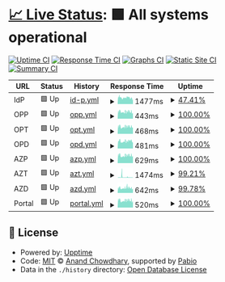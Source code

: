 # [📈 Live Status](https://zateckar.github.io/status): <!--live status--> **🟩 All systems operational**

[![Uptime CI](https://github.com/zateckar/status/workflows/Uptime%20CI/badge.svg)](https://github.com/zateckar/status/actions?query=workflow%3A%22Uptime+CI%22)
[![Response Time CI](https://github.com/zateckar/status/workflows/Response%20Time%20CI/badge.svg)](https://github.com/zateckar/status/actions?query=workflow%3A%22Response+Time+CI%22)
[![Graphs CI](https://github.com/zateckar/status/workflows/Graphs%20CI/badge.svg)](https://github.com/zateckar/status/actions?query=workflow%3A%22Graphs+CI%22)
[![Static Site CI](https://github.com/zateckar/status/workflows/Static%20Site%20CI/badge.svg)](https://github.com/zateckar/status/actions?query=workflow%3A%22Static+Site+CI%22)
[![Summary CI](https://github.com/zateckar/status/workflows/Summary%20CI/badge.svg)](https://github.com/zateckar/status/actions?query=workflow%3A%22Summary+CI%22)

<!--start: status pages-->
<!-- This summary is generated by Upptime (https://github.com/upptime/upptime) -->
<!-- Do not edit this manually, your changes will be overwritten -->
<!-- prettier-ignore -->
| URL | Status | History | Response Time | Uptime |
| --- | ------ | ------- | ------------- | ------ |
| <img alt="" src="https://cdn0.iconfinder.com/data/icons/digital-identity-user/100/server_storage_identity_digital_user_electronic_document-64.png" height="13"> IdP | 🟩 Up | [id-p.yml](https://github.com/zateckar/status/commits/HEAD/history/id-p.yml) | <details><summary><img alt="Response time graph" src="./graphs/id-p/response-time-week.png" height="20"> 1477ms</summary><br><a href="https://zateckar.github.io/status/history/id-p"><img alt="Response time 1484" src="https://img.shields.io/endpoint?url=https%3A%2F%2Fraw.githubusercontent.com%2Fzateckar%2Fstatus%2FHEAD%2Fapi%2Fid-p%2Fresponse-time.json"></a><br><a href="https://zateckar.github.io/status/history/id-p"><img alt="24-hour response time 1684" src="https://img.shields.io/endpoint?url=https%3A%2F%2Fraw.githubusercontent.com%2Fzateckar%2Fstatus%2FHEAD%2Fapi%2Fid-p%2Fresponse-time-day.json"></a><br><a href="https://zateckar.github.io/status/history/id-p"><img alt="7-day response time 1477" src="https://img.shields.io/endpoint?url=https%3A%2F%2Fraw.githubusercontent.com%2Fzateckar%2Fstatus%2FHEAD%2Fapi%2Fid-p%2Fresponse-time-week.json"></a><br><a href="https://zateckar.github.io/status/history/id-p"><img alt="30-day response time 1539" src="https://img.shields.io/endpoint?url=https%3A%2F%2Fraw.githubusercontent.com%2Fzateckar%2Fstatus%2FHEAD%2Fapi%2Fid-p%2Fresponse-time-month.json"></a><br><a href="https://zateckar.github.io/status/history/id-p"><img alt="1-year response time 1484" src="https://img.shields.io/endpoint?url=https%3A%2F%2Fraw.githubusercontent.com%2Fzateckar%2Fstatus%2FHEAD%2Fapi%2Fid-p%2Fresponse-time-year.json"></a></details> | <details><summary><a href="https://zateckar.github.io/status/history/id-p">47.41%</a></summary><a href="https://zateckar.github.io/status/history/id-p"><img alt="All-time uptime 98.03%" src="https://img.shields.io/endpoint?url=https%3A%2F%2Fraw.githubusercontent.com%2Fzateckar%2Fstatus%2FHEAD%2Fapi%2Fid-p%2Fuptime.json"></a><br><a href="https://zateckar.github.io/status/history/id-p"><img alt="24-hour uptime 0.00%" src="https://img.shields.io/endpoint?url=https%3A%2F%2Fraw.githubusercontent.com%2Fzateckar%2Fstatus%2FHEAD%2Fapi%2Fid-p%2Fuptime-day.json"></a><br><a href="https://zateckar.github.io/status/history/id-p"><img alt="7-day uptime 47.41%" src="https://img.shields.io/endpoint?url=https%3A%2F%2Fraw.githubusercontent.com%2Fzateckar%2Fstatus%2FHEAD%2Fapi%2Fid-p%2Fuptime-week.json"></a><br><a href="https://zateckar.github.io/status/history/id-p"><img alt="30-day uptime 85.14%" src="https://img.shields.io/endpoint?url=https%3A%2F%2Fraw.githubusercontent.com%2Fzateckar%2Fstatus%2FHEAD%2Fapi%2Fid-p%2Fuptime-month.json"></a><br><a href="https://zateckar.github.io/status/history/id-p"><img alt="1-year uptime 98.03%" src="https://img.shields.io/endpoint?url=https%3A%2F%2Fraw.githubusercontent.com%2Fzateckar%2Fstatus%2FHEAD%2Fapi%2Fid-p%2Fuptime-year.json"></a></details>
| <img alt="" src="https://img.icons8.com/?size=100&id=SBEjRDmczSCC&format=png&color=000000" height="13"> OPP | 🟩 Up | [opp.yml](https://github.com/zateckar/status/commits/HEAD/history/opp.yml) | <details><summary><img alt="Response time graph" src="./graphs/opp/response-time-week.png" height="20"> 443ms</summary><br><a href="https://zateckar.github.io/status/history/opp"><img alt="Response time 451" src="https://img.shields.io/endpoint?url=https%3A%2F%2Fraw.githubusercontent.com%2Fzateckar%2Fstatus%2FHEAD%2Fapi%2Fopp%2Fresponse-time.json"></a><br><a href="https://zateckar.github.io/status/history/opp"><img alt="24-hour response time 469" src="https://img.shields.io/endpoint?url=https%3A%2F%2Fraw.githubusercontent.com%2Fzateckar%2Fstatus%2FHEAD%2Fapi%2Fopp%2Fresponse-time-day.json"></a><br><a href="https://zateckar.github.io/status/history/opp"><img alt="7-day response time 443" src="https://img.shields.io/endpoint?url=https%3A%2F%2Fraw.githubusercontent.com%2Fzateckar%2Fstatus%2FHEAD%2Fapi%2Fopp%2Fresponse-time-week.json"></a><br><a href="https://zateckar.github.io/status/history/opp"><img alt="30-day response time 456" src="https://img.shields.io/endpoint?url=https%3A%2F%2Fraw.githubusercontent.com%2Fzateckar%2Fstatus%2FHEAD%2Fapi%2Fopp%2Fresponse-time-month.json"></a><br><a href="https://zateckar.github.io/status/history/opp"><img alt="1-year response time 451" src="https://img.shields.io/endpoint?url=https%3A%2F%2Fraw.githubusercontent.com%2Fzateckar%2Fstatus%2FHEAD%2Fapi%2Fopp%2Fresponse-time-year.json"></a></details> | <details><summary><a href="https://zateckar.github.io/status/history/opp">100.00%</a></summary><a href="https://zateckar.github.io/status/history/opp"><img alt="All-time uptime 100.00%" src="https://img.shields.io/endpoint?url=https%3A%2F%2Fraw.githubusercontent.com%2Fzateckar%2Fstatus%2FHEAD%2Fapi%2Fopp%2Fuptime.json"></a><br><a href="https://zateckar.github.io/status/history/opp"><img alt="24-hour uptime 100.00%" src="https://img.shields.io/endpoint?url=https%3A%2F%2Fraw.githubusercontent.com%2Fzateckar%2Fstatus%2FHEAD%2Fapi%2Fopp%2Fuptime-day.json"></a><br><a href="https://zateckar.github.io/status/history/opp"><img alt="7-day uptime 100.00%" src="https://img.shields.io/endpoint?url=https%3A%2F%2Fraw.githubusercontent.com%2Fzateckar%2Fstatus%2FHEAD%2Fapi%2Fopp%2Fuptime-week.json"></a><br><a href="https://zateckar.github.io/status/history/opp"><img alt="30-day uptime 100.00%" src="https://img.shields.io/endpoint?url=https%3A%2F%2Fraw.githubusercontent.com%2Fzateckar%2Fstatus%2FHEAD%2Fapi%2Fopp%2Fuptime-month.json"></a><br><a href="https://zateckar.github.io/status/history/opp"><img alt="1-year uptime 100.00%" src="https://img.shields.io/endpoint?url=https%3A%2F%2Fraw.githubusercontent.com%2Fzateckar%2Fstatus%2FHEAD%2Fapi%2Fopp%2Fuptime-year.json"></a></details>
| <img alt="" src="https://icons.duckduckgo.com/ip3/null.ico" height="13"> OPT | 🟩 Up | [opt.yml](https://github.com/zateckar/status/commits/HEAD/history/opt.yml) | <details><summary><img alt="Response time graph" src="./graphs/opt/response-time-week.png" height="20"> 468ms</summary><br><a href="https://zateckar.github.io/status/history/opt"><img alt="Response time 497" src="https://img.shields.io/endpoint?url=https%3A%2F%2Fraw.githubusercontent.com%2Fzateckar%2Fstatus%2FHEAD%2Fapi%2Fopt%2Fresponse-time.json"></a><br><a href="https://zateckar.github.io/status/history/opt"><img alt="24-hour response time 510" src="https://img.shields.io/endpoint?url=https%3A%2F%2Fraw.githubusercontent.com%2Fzateckar%2Fstatus%2FHEAD%2Fapi%2Fopt%2Fresponse-time-day.json"></a><br><a href="https://zateckar.github.io/status/history/opt"><img alt="7-day response time 468" src="https://img.shields.io/endpoint?url=https%3A%2F%2Fraw.githubusercontent.com%2Fzateckar%2Fstatus%2FHEAD%2Fapi%2Fopt%2Fresponse-time-week.json"></a><br><a href="https://zateckar.github.io/status/history/opt"><img alt="30-day response time 477" src="https://img.shields.io/endpoint?url=https%3A%2F%2Fraw.githubusercontent.com%2Fzateckar%2Fstatus%2FHEAD%2Fapi%2Fopt%2Fresponse-time-month.json"></a><br><a href="https://zateckar.github.io/status/history/opt"><img alt="1-year response time 497" src="https://img.shields.io/endpoint?url=https%3A%2F%2Fraw.githubusercontent.com%2Fzateckar%2Fstatus%2FHEAD%2Fapi%2Fopt%2Fresponse-time-year.json"></a></details> | <details><summary><a href="https://zateckar.github.io/status/history/opt">100.00%</a></summary><a href="https://zateckar.github.io/status/history/opt"><img alt="All-time uptime 99.38%" src="https://img.shields.io/endpoint?url=https%3A%2F%2Fraw.githubusercontent.com%2Fzateckar%2Fstatus%2FHEAD%2Fapi%2Fopt%2Fuptime.json"></a><br><a href="https://zateckar.github.io/status/history/opt"><img alt="24-hour uptime 100.00%" src="https://img.shields.io/endpoint?url=https%3A%2F%2Fraw.githubusercontent.com%2Fzateckar%2Fstatus%2FHEAD%2Fapi%2Fopt%2Fuptime-day.json"></a><br><a href="https://zateckar.github.io/status/history/opt"><img alt="7-day uptime 100.00%" src="https://img.shields.io/endpoint?url=https%3A%2F%2Fraw.githubusercontent.com%2Fzateckar%2Fstatus%2FHEAD%2Fapi%2Fopt%2Fuptime-week.json"></a><br><a href="https://zateckar.github.io/status/history/opt"><img alt="30-day uptime 100.00%" src="https://img.shields.io/endpoint?url=https%3A%2F%2Fraw.githubusercontent.com%2Fzateckar%2Fstatus%2FHEAD%2Fapi%2Fopt%2Fuptime-month.json"></a><br><a href="https://zateckar.github.io/status/history/opt"><img alt="1-year uptime 99.38%" src="https://img.shields.io/endpoint?url=https%3A%2F%2Fraw.githubusercontent.com%2Fzateckar%2Fstatus%2FHEAD%2Fapi%2Fopt%2Fuptime-year.json"></a></details>
| <img alt="" src="https://icons.duckduckgo.com/ip3/null.ico" height="13"> OPD | 🟩 Up | [opd.yml](https://github.com/zateckar/status/commits/HEAD/history/opd.yml) | <details><summary><img alt="Response time graph" src="./graphs/opd/response-time-week.png" height="20"> 481ms</summary><br><a href="https://zateckar.github.io/status/history/opd"><img alt="Response time 519" src="https://img.shields.io/endpoint?url=https%3A%2F%2Fraw.githubusercontent.com%2Fzateckar%2Fstatus%2FHEAD%2Fapi%2Fopd%2Fresponse-time.json"></a><br><a href="https://zateckar.github.io/status/history/opd"><img alt="24-hour response time 523" src="https://img.shields.io/endpoint?url=https%3A%2F%2Fraw.githubusercontent.com%2Fzateckar%2Fstatus%2FHEAD%2Fapi%2Fopd%2Fresponse-time-day.json"></a><br><a href="https://zateckar.github.io/status/history/opd"><img alt="7-day response time 481" src="https://img.shields.io/endpoint?url=https%3A%2F%2Fraw.githubusercontent.com%2Fzateckar%2Fstatus%2FHEAD%2Fapi%2Fopd%2Fresponse-time-week.json"></a><br><a href="https://zateckar.github.io/status/history/opd"><img alt="30-day response time 482" src="https://img.shields.io/endpoint?url=https%3A%2F%2Fraw.githubusercontent.com%2Fzateckar%2Fstatus%2FHEAD%2Fapi%2Fopd%2Fresponse-time-month.json"></a><br><a href="https://zateckar.github.io/status/history/opd"><img alt="1-year response time 519" src="https://img.shields.io/endpoint?url=https%3A%2F%2Fraw.githubusercontent.com%2Fzateckar%2Fstatus%2FHEAD%2Fapi%2Fopd%2Fresponse-time-year.json"></a></details> | <details><summary><a href="https://zateckar.github.io/status/history/opd">100.00%</a></summary><a href="https://zateckar.github.io/status/history/opd"><img alt="All-time uptime 99.82%" src="https://img.shields.io/endpoint?url=https%3A%2F%2Fraw.githubusercontent.com%2Fzateckar%2Fstatus%2FHEAD%2Fapi%2Fopd%2Fuptime.json"></a><br><a href="https://zateckar.github.io/status/history/opd"><img alt="24-hour uptime 100.00%" src="https://img.shields.io/endpoint?url=https%3A%2F%2Fraw.githubusercontent.com%2Fzateckar%2Fstatus%2FHEAD%2Fapi%2Fopd%2Fuptime-day.json"></a><br><a href="https://zateckar.github.io/status/history/opd"><img alt="7-day uptime 100.00%" src="https://img.shields.io/endpoint?url=https%3A%2F%2Fraw.githubusercontent.com%2Fzateckar%2Fstatus%2FHEAD%2Fapi%2Fopd%2Fuptime-week.json"></a><br><a href="https://zateckar.github.io/status/history/opd"><img alt="30-day uptime 100.00%" src="https://img.shields.io/endpoint?url=https%3A%2F%2Fraw.githubusercontent.com%2Fzateckar%2Fstatus%2FHEAD%2Fapi%2Fopd%2Fuptime-month.json"></a><br><a href="https://zateckar.github.io/status/history/opd"><img alt="1-year uptime 99.82%" src="https://img.shields.io/endpoint?url=https%3A%2F%2Fraw.githubusercontent.com%2Fzateckar%2Fstatus%2FHEAD%2Fapi%2Fopd%2Fuptime-year.json"></a></details>
| <img alt="" src="https://img.icons8.com/?size=100&id=SBEjRDmczSCC&format=png&color=000000" height="13"> AZP | 🟩 Up | [azp.yml](https://github.com/zateckar/status/commits/HEAD/history/azp.yml) | <details><summary><img alt="Response time graph" src="./graphs/azp/response-time-week.png" height="20"> 629ms</summary><br><a href="https://zateckar.github.io/status/history/azp"><img alt="Response time 656" src="https://img.shields.io/endpoint?url=https%3A%2F%2Fraw.githubusercontent.com%2Fzateckar%2Fstatus%2FHEAD%2Fapi%2Fazp%2Fresponse-time.json"></a><br><a href="https://zateckar.github.io/status/history/azp"><img alt="24-hour response time 643" src="https://img.shields.io/endpoint?url=https%3A%2F%2Fraw.githubusercontent.com%2Fzateckar%2Fstatus%2FHEAD%2Fapi%2Fazp%2Fresponse-time-day.json"></a><br><a href="https://zateckar.github.io/status/history/azp"><img alt="7-day response time 629" src="https://img.shields.io/endpoint?url=https%3A%2F%2Fraw.githubusercontent.com%2Fzateckar%2Fstatus%2FHEAD%2Fapi%2Fazp%2Fresponse-time-week.json"></a><br><a href="https://zateckar.github.io/status/history/azp"><img alt="30-day response time 656" src="https://img.shields.io/endpoint?url=https%3A%2F%2Fraw.githubusercontent.com%2Fzateckar%2Fstatus%2FHEAD%2Fapi%2Fazp%2Fresponse-time-month.json"></a><br><a href="https://zateckar.github.io/status/history/azp"><img alt="1-year response time 656" src="https://img.shields.io/endpoint?url=https%3A%2F%2Fraw.githubusercontent.com%2Fzateckar%2Fstatus%2FHEAD%2Fapi%2Fazp%2Fresponse-time-year.json"></a></details> | <details><summary><a href="https://zateckar.github.io/status/history/azp">100.00%</a></summary><a href="https://zateckar.github.io/status/history/azp"><img alt="All-time uptime 100.00%" src="https://img.shields.io/endpoint?url=https%3A%2F%2Fraw.githubusercontent.com%2Fzateckar%2Fstatus%2FHEAD%2Fapi%2Fazp%2Fuptime.json"></a><br><a href="https://zateckar.github.io/status/history/azp"><img alt="24-hour uptime 100.00%" src="https://img.shields.io/endpoint?url=https%3A%2F%2Fraw.githubusercontent.com%2Fzateckar%2Fstatus%2FHEAD%2Fapi%2Fazp%2Fuptime-day.json"></a><br><a href="https://zateckar.github.io/status/history/azp"><img alt="7-day uptime 100.00%" src="https://img.shields.io/endpoint?url=https%3A%2F%2Fraw.githubusercontent.com%2Fzateckar%2Fstatus%2FHEAD%2Fapi%2Fazp%2Fuptime-week.json"></a><br><a href="https://zateckar.github.io/status/history/azp"><img alt="30-day uptime 100.00%" src="https://img.shields.io/endpoint?url=https%3A%2F%2Fraw.githubusercontent.com%2Fzateckar%2Fstatus%2FHEAD%2Fapi%2Fazp%2Fuptime-month.json"></a><br><a href="https://zateckar.github.io/status/history/azp"><img alt="1-year uptime 100.00%" src="https://img.shields.io/endpoint?url=https%3A%2F%2Fraw.githubusercontent.com%2Fzateckar%2Fstatus%2FHEAD%2Fapi%2Fazp%2Fuptime-year.json"></a></details>
| <img alt="" src="https://icons.duckduckgo.com/ip3/null.ico" height="13"> AZT | 🟩 Up | [azt.yml](https://github.com/zateckar/status/commits/HEAD/history/azt.yml) | <details><summary><img alt="Response time graph" src="./graphs/azt/response-time-week.png" height="20"> 1474ms</summary><br><a href="https://zateckar.github.io/status/history/azt"><img alt="Response time 835" src="https://img.shields.io/endpoint?url=https%3A%2F%2Fraw.githubusercontent.com%2Fzateckar%2Fstatus%2FHEAD%2Fapi%2Fazt%2Fresponse-time.json"></a><br><a href="https://zateckar.github.io/status/history/azt"><img alt="24-hour response time 640" src="https://img.shields.io/endpoint?url=https%3A%2F%2Fraw.githubusercontent.com%2Fzateckar%2Fstatus%2FHEAD%2Fapi%2Fazt%2Fresponse-time-day.json"></a><br><a href="https://zateckar.github.io/status/history/azt"><img alt="7-day response time 1474" src="https://img.shields.io/endpoint?url=https%3A%2F%2Fraw.githubusercontent.com%2Fzateckar%2Fstatus%2FHEAD%2Fapi%2Fazt%2Fresponse-time-week.json"></a><br><a href="https://zateckar.github.io/status/history/azt"><img alt="30-day response time 1366" src="https://img.shields.io/endpoint?url=https%3A%2F%2Fraw.githubusercontent.com%2Fzateckar%2Fstatus%2FHEAD%2Fapi%2Fazt%2Fresponse-time-month.json"></a><br><a href="https://zateckar.github.io/status/history/azt"><img alt="1-year response time 835" src="https://img.shields.io/endpoint?url=https%3A%2F%2Fraw.githubusercontent.com%2Fzateckar%2Fstatus%2FHEAD%2Fapi%2Fazt%2Fresponse-time-year.json"></a></details> | <details><summary><a href="https://zateckar.github.io/status/history/azt">99.21%</a></summary><a href="https://zateckar.github.io/status/history/azt"><img alt="All-time uptime 99.83%" src="https://img.shields.io/endpoint?url=https%3A%2F%2Fraw.githubusercontent.com%2Fzateckar%2Fstatus%2FHEAD%2Fapi%2Fazt%2Fuptime.json"></a><br><a href="https://zateckar.github.io/status/history/azt"><img alt="24-hour uptime 100.00%" src="https://img.shields.io/endpoint?url=https%3A%2F%2Fraw.githubusercontent.com%2Fzateckar%2Fstatus%2FHEAD%2Fapi%2Fazt%2Fuptime-day.json"></a><br><a href="https://zateckar.github.io/status/history/azt"><img alt="7-day uptime 99.21%" src="https://img.shields.io/endpoint?url=https%3A%2F%2Fraw.githubusercontent.com%2Fzateckar%2Fstatus%2FHEAD%2Fapi%2Fazt%2Fuptime-week.json"></a><br><a href="https://zateckar.github.io/status/history/azt"><img alt="30-day uptime 99.77%" src="https://img.shields.io/endpoint?url=https%3A%2F%2Fraw.githubusercontent.com%2Fzateckar%2Fstatus%2FHEAD%2Fapi%2Fazt%2Fuptime-month.json"></a><br><a href="https://zateckar.github.io/status/history/azt"><img alt="1-year uptime 99.83%" src="https://img.shields.io/endpoint?url=https%3A%2F%2Fraw.githubusercontent.com%2Fzateckar%2Fstatus%2FHEAD%2Fapi%2Fazt%2Fuptime-year.json"></a></details>
| <img alt="" src="https://icons.duckduckgo.com/ip3/null.ico" height="13"> AZD | 🟩 Up | [azd.yml](https://github.com/zateckar/status/commits/HEAD/history/azd.yml) | <details><summary><img alt="Response time graph" src="./graphs/azd/response-time-week.png" height="20"> 642ms</summary><br><a href="https://zateckar.github.io/status/history/azd"><img alt="Response time 650" src="https://img.shields.io/endpoint?url=https%3A%2F%2Fraw.githubusercontent.com%2Fzateckar%2Fstatus%2FHEAD%2Fapi%2Fazd%2Fresponse-time.json"></a><br><a href="https://zateckar.github.io/status/history/azd"><img alt="24-hour response time 648" src="https://img.shields.io/endpoint?url=https%3A%2F%2Fraw.githubusercontent.com%2Fzateckar%2Fstatus%2FHEAD%2Fapi%2Fazd%2Fresponse-time-day.json"></a><br><a href="https://zateckar.github.io/status/history/azd"><img alt="7-day response time 642" src="https://img.shields.io/endpoint?url=https%3A%2F%2Fraw.githubusercontent.com%2Fzateckar%2Fstatus%2FHEAD%2Fapi%2Fazd%2Fresponse-time-week.json"></a><br><a href="https://zateckar.github.io/status/history/azd"><img alt="30-day response time 649" src="https://img.shields.io/endpoint?url=https%3A%2F%2Fraw.githubusercontent.com%2Fzateckar%2Fstatus%2FHEAD%2Fapi%2Fazd%2Fresponse-time-month.json"></a><br><a href="https://zateckar.github.io/status/history/azd"><img alt="1-year response time 650" src="https://img.shields.io/endpoint?url=https%3A%2F%2Fraw.githubusercontent.com%2Fzateckar%2Fstatus%2FHEAD%2Fapi%2Fazd%2Fresponse-time-year.json"></a></details> | <details><summary><a href="https://zateckar.github.io/status/history/azd">99.78%</a></summary><a href="https://zateckar.github.io/status/history/azd"><img alt="All-time uptime 99.95%" src="https://img.shields.io/endpoint?url=https%3A%2F%2Fraw.githubusercontent.com%2Fzateckar%2Fstatus%2FHEAD%2Fapi%2Fazd%2Fuptime.json"></a><br><a href="https://zateckar.github.io/status/history/azd"><img alt="24-hour uptime 100.00%" src="https://img.shields.io/endpoint?url=https%3A%2F%2Fraw.githubusercontent.com%2Fzateckar%2Fstatus%2FHEAD%2Fapi%2Fazd%2Fuptime-day.json"></a><br><a href="https://zateckar.github.io/status/history/azd"><img alt="7-day uptime 99.78%" src="https://img.shields.io/endpoint?url=https%3A%2F%2Fraw.githubusercontent.com%2Fzateckar%2Fstatus%2FHEAD%2Fapi%2Fazd%2Fuptime-week.json"></a><br><a href="https://zateckar.github.io/status/history/azd"><img alt="30-day uptime 99.95%" src="https://img.shields.io/endpoint?url=https%3A%2F%2Fraw.githubusercontent.com%2Fzateckar%2Fstatus%2FHEAD%2Fapi%2Fazd%2Fuptime-month.json"></a><br><a href="https://zateckar.github.io/status/history/azd"><img alt="1-year uptime 99.95%" src="https://img.shields.io/endpoint?url=https%3A%2F%2Fraw.githubusercontent.com%2Fzateckar%2Fstatus%2FHEAD%2Fapi%2Fazd%2Fuptime-year.json"></a></details>
| <img alt="" src="https://cdn2.iconfinder.com/data/icons/web-development-172/66/32_browser_web_browser_search_engine_internet_browser_internet_service_provider_portal-128.png" height="13"> Portal | 🟩 Up | [portal.yml](https://github.com/zateckar/status/commits/HEAD/history/portal.yml) | <details><summary><img alt="Response time graph" src="./graphs/portal/response-time-week.png" height="20"> 520ms</summary><br><a href="https://zateckar.github.io/status/history/portal"><img alt="Response time 564" src="https://img.shields.io/endpoint?url=https%3A%2F%2Fraw.githubusercontent.com%2Fzateckar%2Fstatus%2FHEAD%2Fapi%2Fportal%2Fresponse-time.json"></a><br><a href="https://zateckar.github.io/status/history/portal"><img alt="24-hour response time 555" src="https://img.shields.io/endpoint?url=https%3A%2F%2Fraw.githubusercontent.com%2Fzateckar%2Fstatus%2FHEAD%2Fapi%2Fportal%2Fresponse-time-day.json"></a><br><a href="https://zateckar.github.io/status/history/portal"><img alt="7-day response time 520" src="https://img.shields.io/endpoint?url=https%3A%2F%2Fraw.githubusercontent.com%2Fzateckar%2Fstatus%2FHEAD%2Fapi%2Fportal%2Fresponse-time-week.json"></a><br><a href="https://zateckar.github.io/status/history/portal"><img alt="30-day response time 543" src="https://img.shields.io/endpoint?url=https%3A%2F%2Fraw.githubusercontent.com%2Fzateckar%2Fstatus%2FHEAD%2Fapi%2Fportal%2Fresponse-time-month.json"></a><br><a href="https://zateckar.github.io/status/history/portal"><img alt="1-year response time 564" src="https://img.shields.io/endpoint?url=https%3A%2F%2Fraw.githubusercontent.com%2Fzateckar%2Fstatus%2FHEAD%2Fapi%2Fportal%2Fresponse-time-year.json"></a></details> | <details><summary><a href="https://zateckar.github.io/status/history/portal">100.00%</a></summary><a href="https://zateckar.github.io/status/history/portal"><img alt="All-time uptime 100.00%" src="https://img.shields.io/endpoint?url=https%3A%2F%2Fraw.githubusercontent.com%2Fzateckar%2Fstatus%2FHEAD%2Fapi%2Fportal%2Fuptime.json"></a><br><a href="https://zateckar.github.io/status/history/portal"><img alt="24-hour uptime 100.00%" src="https://img.shields.io/endpoint?url=https%3A%2F%2Fraw.githubusercontent.com%2Fzateckar%2Fstatus%2FHEAD%2Fapi%2Fportal%2Fuptime-day.json"></a><br><a href="https://zateckar.github.io/status/history/portal"><img alt="7-day uptime 100.00%" src="https://img.shields.io/endpoint?url=https%3A%2F%2Fraw.githubusercontent.com%2Fzateckar%2Fstatus%2FHEAD%2Fapi%2Fportal%2Fuptime-week.json"></a><br><a href="https://zateckar.github.io/status/history/portal"><img alt="30-day uptime 100.00%" src="https://img.shields.io/endpoint?url=https%3A%2F%2Fraw.githubusercontent.com%2Fzateckar%2Fstatus%2FHEAD%2Fapi%2Fportal%2Fuptime-month.json"></a><br><a href="https://zateckar.github.io/status/history/portal"><img alt="1-year uptime 100.00%" src="https://img.shields.io/endpoint?url=https%3A%2F%2Fraw.githubusercontent.com%2Fzateckar%2Fstatus%2FHEAD%2Fapi%2Fportal%2Fuptime-year.json"></a></details>

<!--end: status pages-->

## 📄 License

- Powered by: [Upptime](https://github.com/upptime/upptime)
- Code: [MIT](./LICENSE) © [Anand Chowdhary](https://anandchowdhary.com), supported by [Pabio](https://pabio.com)
- Data in the `./history` directory: [Open Database License](https://opendatacommons.org/licenses/odbl/1-0/)

